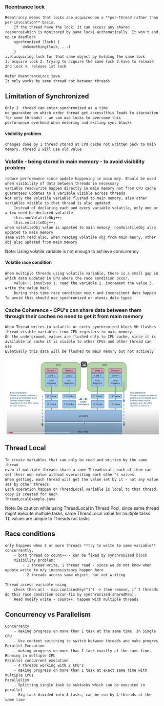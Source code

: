 
### Reentrance lock
    Reentrancy means that locks are acquired on a **per-thread rather than per-invocation** basis.
        If the thread have the lock, it can access any shared resource(which is monitored by same lock) authomatically. It won't end up in deadlock
        synchronized (lock) {
            doSomething(lock, ...)
        }
    i.e)acquiring lock for that same object by holding the same lock
    1. acquire lock 2. trying to acquire the same lock 3.have to release 2nd lock 4. release 1st lock
    
    Refer ReentranceLock.java
    It only works by same thread not between threads

## Limitation of Synchronized
    Only 1  thread can enter synchronized at a time
    no guarantee on which order thread get access(this leads to starvation for some threads) - we can use locks to overcome this
    performance overhead when enterimg and exiting sync blocks
#### visibility problem
    changes done by 1 thread stored at CPU cache not written back to main memory, thread 2 will use old value
### Volatile - being stored in main memory - to avoid visibility problem
    reduce performance since update happening in main m/y. Should be used when visibility of data between threads in necessary
    variable read/write happen directly in main memory not from CPU cache
    guarantees updates to a variable visible across threads
    Not only the volatile variable flushed to main memory, also other variables visible to that thread is also updated
        Instead of declaring each and every variable volatile, only one or a few need be declared volatile
        this.nonVolatileObj++;
        this.volatileObj++;
    when volatileObj value is updated to main memory, nonVolatileObj also updated to main memory
    same with read also, when reading volatile obj from main meory, other obj also updated from main memory
Note: Using volatile variable is not enough to achieve concurrency
#### Volatile race condition
    When multiple threads using volatile variable, there is a small gap in which data updated in CPU where the race condition occur.
        value++; involves 1. read the variable 2. increment the value 3. write the value back
        During this time race condition occur and inconsitent data happen
    To avoid this should use synchronized or atomic data types
### Cache Coherence - CPU's can share data between them through their caches no need to get it from main memory
    When Thread writes to volatile or exits synchronized block VM flushes thread visible variables from CPU registers to main memory.
    On the underground, values are flushed only to CPU cache, since it is available in cache it is visible to other CPUs and other thread can use
    Eventually this data will be flushed to main memory but not actively
![img_4.png](img_4.png)

## Thread Local
    To create variables that can only be read and written by the same thread
    even if multiple threads share a same ThreadLocal, each of them can set their own value without overwriting each other's values. 
    When getting, each thread will get the value set by it - not any value set by other threads.
    Each operation happen on ThreadLocal variable is local to that thread, copy is created for each
    ThreadLocalExample.java
Note: Be caution while using ThreadLocal in Thread Pool, since same thread might execute multiple tasks, same ThreadLocal value for multiple tasks\
TL values are unique to Threads not tasks

## Race conditions
    only happens when 2 or more threads **try to write to same variable** concurrently. 
        - both thread do count++ - can be fixed by synchronized block
        Visibility problem:
            - 1 thread write, 1 thread read - since we do not know when update write to m/y inconsistency happen here
            - 2 threads access same object, but not writing
            - 
    Thread access variable using
        check then act - map.containsKey("1") -> then remove, if 2 threads do this race condition occur-fix by synchronized(sharedMap),  
        Read modify write - count++; happen with multiple threads
## Concurrency vs Parallelism
    Concurrency
        - making progress on more than 1 task at the same time. In Single CPU
        - Use context switching to switch between threads and make progres
    Parallel Execution
        - making progress on more than 1 task exactly at the same time. Running in multiple CPU
    Parallel concurrent execution
        - 4 threads working with 2 CPU's
        - making progress on more than 1 task at exact same time with multiple CPUs
    Parallelism
        - Splitting single task to subtasks which can be executed in parallel
        - Big task divided into 4 tasks, can be run by 4 threads at the same time


    